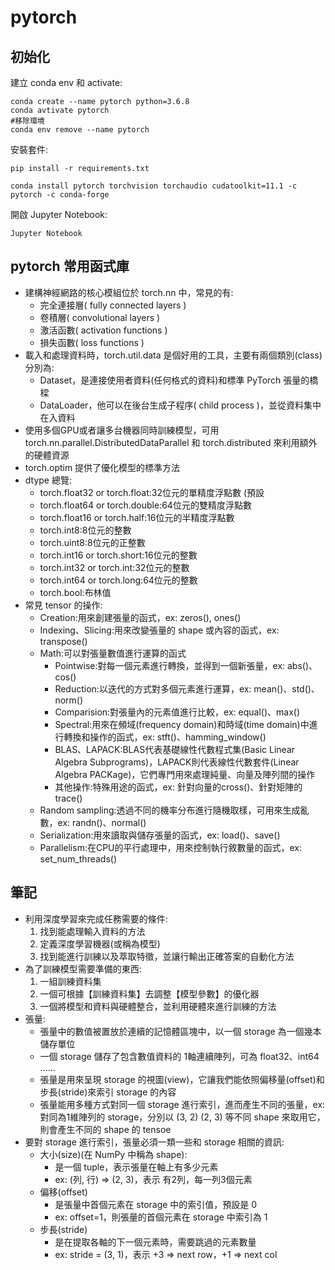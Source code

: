# pytorch

## 初始化
建立 conda env 和 activate:
```bash=
conda create --name pytorch python=3.6.8
conda avtivate pytorch
#移除環境
conda env remove --name pytorch
```
安裝套件:
```bash=
pip install -r requirements.txt

conda install pytorch torchvision torchaudio cudatoolkit=11.1 -c pytorch -c conda-forge
```

開啟 Jupyter Notebook:
```bash=
Jupyter Notebook
```

## pytorch 常用函式庫
- 建構神經網路的核心模組位於 torch.nn 中，常見的有:
    - 完全連接層( fully connected layers )
    - 卷積層( convolutional layers )
    - 激活函數( activation functions )
    - 損失函數( loss functions )
- 載入和處理資料時，torch.util.data 是個好用的工具，主要有兩個類別(class)分別為:
    - Dataset，是連接使用者資料(任何格式的資料)和標準 PyTorch 張量的橋樑
    - DataLoader，他可以在後台生成子程序( child process )，並從資料集中在入資料
- 使用多個GPU或者讓多台機器同時訓練模型，可用 torch.nn.parallel.DistributedDataParallel 和 torch.distributed 來利用額外的硬體資源
- torch.optim 提供了優化模型的標準方法
- dtype 總覽:
    - torch.float32 or torch.float:32位元的單精度浮點數 (預設
    - torch.float64 or torch.double:64位元的雙精度浮點數
    - torch.float16 or torch.half:16位元的半精度浮點數
    - torch.int8:8位元的整數
    - torch.uint8:8位元的正整數
    - torch.int16 or torch.short:16位元的整數
    - torch.int32 or torch.int:32位元的整數
    - torch.int64 or torch.long:64位元的整數
    - torch.bool:布林值
- 常見 tensor 的操作:
    - Creation:用來創建張量的函式，ex: zeros(), ones()
    - Indexing、Slicing:用來改變張量的 shape 或內容的函式，ex: transpose()
    - Math:可以對張量數值進行運算的函式
        - Pointwise:對每一個元素進行轉換，並得到一個新張量，ex: abs()、cos()
        - Reduction:以迭代的方式對多個元素進行運算，ex: mean()、std()、norm()
        - Comparision:對張量內的元素值進行比較，ex: equal()、max()
        - Spectral:用來在頻域(frequency domain)和時域(time domain)中進行轉換和操作的函式，ex: stft()、hamming_window()
        - BLAS、LAPACK:BLAS代表基礎線性代數程式集(Basic Linear Algebra Subprograms)，LAPACK則代表線性代數套件(Linear Algebra PACKage)，它們專門用來處理純量、向量及陣列間的操作
        - 其他操作:特殊用途的函式，ex: 針對向量的cross()、針對矩陣的trace()
    - Random sampling:透過不同的機率分布進行隨機取樣，可用來生成亂數，ex: randn()、normal()
    - Serialization:用來讀取與儲存張量的函式，ex: load()、save()
    - Parallelism:在CPU的平行處理中，用來控制執行敘數量的函式，ex: set_num_threads()
## 筆記
- 利用深度學習來完成任務需要的條件:
    1. 找到能處理輸入資料的方法
    2. 定義深度學習機器(或稱為模型)
    3. 找到能進行訓練以及萃取特徵，並讓行輸出正確答案的自動化方法
- 為了訓練模型需要準備的東西:
    1. 一組訓練資料集
    2. 一個可根據【訓練資料集】去調整【模型參數】的優化器
    3. 一個將模型和資料與硬體整合，並利用硬體來進行訓練的方法
- 張量:
    - 張量中的數值被置放於連續的記憶體區塊中，以一個 storage 為一個幾本儲存單位
    - 一個 storage 儲存了包含數值資料的 1軸連續陣列，可為 float32、int64 ......
    - 張量是用來呈現 storage 的視圖(view)，它讓我們能依照偏移量(offset)和步長(stride)來索引 storage 的內容
    - 張量能用多種方式對同一個 storage 進行索引，進而產生不同的張量，ex: 對同為1維陣列的 storage，分別以 (3, 2) (2, 3) 等不同 shape 來取用它，則會產生不同的 shape 的 tensoe 
- 要對 storage 進行索引，張量必須一類一些和 storage 相關的資訊:
    - 大小(size)(在 NumPy 中稱為 shape):
        - 是一個 tuple，表示張量在軸上有多少元素
        - ex: (列, 行) => (2, 3)，表示 有2列，每一列3個元素
    - 偏移(offset)
        - 是張量中首個元素在 storage 中的索引值，預設是 0
        - ex: offset=1，則張量的首個元素在 storage 中索引為 1
    - 步長(stride)
        - 是在提取各軸的下一個元素時，需要跳過的元素數量
        - ex: stride = (3, 1)，表示 +3 => next row，+1 => next col